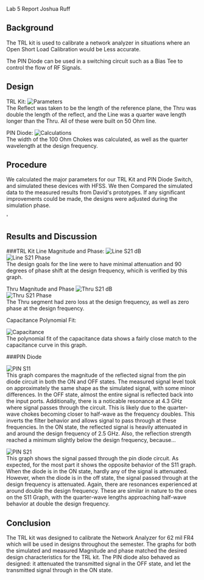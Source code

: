 Lab 5 Report
Joshua Ruff

## Background
The TRL kit is used to calibrate a network analyzer in situations where an Open Short Load Calibration would be Less accurate. 

The PIN Diode can be used in a switching circuit such as a Bias Tee to control the flow of RF Signals. 
## Design
TRL Kit: 
![Parameters](https://github.com/CourseReps/ECEN452-Spring2016/blob/master/Students/joshruff/Lab5/TRL_Data/TRL_Calcs.png)<br>
The Reflect was taken to be the length of the reference plane, the Thru was double the length of the reflect, and the Line was a quarter wave length longer than the Thru. All of these were built on 50 Ohm line. 

PIN Diode: 
![Calculations](https://github.com/CourseReps/ECEN452-Spring2016/blob/master/Students/joshruff/Lab5/PIN_Data/PIN_Calcs.png)<br>
The width of the 100 Ohm Chokes was calculated, as well as the quarter wavelength at the design frequency. 

## Procedure
We calculated the major parameters for our TRL Kit and PIN Diode Switch, and simulated these devices with HFSS. We then Compared the simulated data to the measured results from David's prototypes. If any significant improvements could be made, the designs were adjusted during the simulation phase. 

'
## Results and Discussion
###TRL Kit
Line Magnitude and Phase: 
![Line S21 dB](https://github.com/CourseReps/ECEN452-Spring2016/blob/master/Students/joshruff/Lab5/TRL_Data/Line_S21_Magnitude.png) <br>
![Line S21 Phase](https://github.com/CourseReps/ECEN452-Spring2016/blob/master/Students/joshruff/Lab5/TRL_Data/Line_S21_Phase.png)<br>
The design goals for the line were to have minimal attenuation and 90 degrees of phase shift at the design frequency, whicih is verified by this graph. 


Thru Magnitude and Phase
![Thru S21 dB](https://github.com/CourseReps/ECEN452-Spring2016/blob/master/Students/joshruff/Lab5/TRL_Data/Thru_S21_dB.png)<br>
![Thru S21 Phase](https://github.com/CourseReps/ECEN452-Spring2016/blob/master/Students/joshruff/Lab5/TRL_Data/Thru_S21_Phase.png)<br>
The Thru segment had zero loss at the design frequency, as well as zero phase at the design frequency. 

Capacitance Polynomial Fit: 

![Capacitance](https://github.com/CourseReps/ECEN452-Spring2016/blob/master/Students/joshruff/Lab5/TRL_Data/Capacitance_Fit.png)<br>
The polynomial fit of the capacitance data shows a fairly close match to the capacitance curve in this graph. 

###PIN Diode 

![PIN S11](https://github.com/CourseReps/ECEN452-Spring2016/blob/master/Students/joshruff/Lab5/PIN_Data/PIN_Diode_S11.png)<br>
This graph compares the magnitude of the reflected signal from the pin diode circuit in both the ON and OFF states. The measured signal level took on approximately the same shape as the simulated signal, with some minor differences. In the OFF state, almost the entire signal is reflected back into the input ports. Additionally, there is a noticable resonance at 4.3 GHz where signal passes through the circuit. This is likely due to the quarter-wave chokes becoming closer to half-wave as the frequency doubles. This inverts the filter behavior and allows signal to pass through at these frequencies. In the ON state, the reflected signal is heavily attenuated in and around the design frequency of 2.5 GHz. Also, the reflection strength reached a minimum slightly below the design frequency, because... 


![PIN S21](https://github.com/CourseReps/ECEN452-Spring2016/blob/master/Students/joshruff/Lab5/PIN_Data/PIN_Diode_S21.png)<br>
This graph shows the signal passed through the pin diode circuit. As expected, for the most part it shows the opposite behavior of the S11 graph. When the diode is in the ON state, hardly any of the signal is attenuated. However, when the diode is in the off state, the signal passed through at the design frequency is attenuated. Again, there are resonances experienced at around double the design frequency. These are similar in nature to the ones on the S11 Graph, with the quarter-wave lengths approaching half-wave behavior at double the design frequency. 


## Conclusion
The TRL kit was designed to calibrate the Network Analyzer for 62 mil FR4 which will be used in designs throughout the semester. The graphs for both the simulated and measured Magnitude and phase matched the desired design characteristics for the TRL kit. The PIN diode also behaved as designed: it attenuated the transmitted signal in the OFF state, and let the transmitted signal through in the ON state. 

